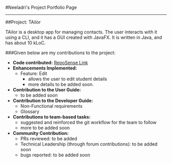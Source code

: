 #Neeladri's Project Portfolio Page

---
##Project: TAilor

TAilor is a desktop app for managing contacts. The user interacts with it using a CLI, and it has a GUI
created with JavaFX. It is written in Java, and has about 10 kLoC.

###Given below are my contributions to the project:

- **Code contributed:** [RepoSense Link](https://nus-cs2103-ay2122s2.github.io/tp-dashboard/?search=zawedcvg&breakdown=true)
- **Enhancements Implemented:** 
    - Feature: Edit
      - allows the user to edit student details
      - more details to be added soon.
- **Contribution to the User Guide:**
    - to be added soon
- **Contribution to the Developer Guide:** 
    - Non-Functional requirements
    - Glossary
- **Contributions to team-based tasks:**
    - suggested and reinforced the git workflow for the team to follow
    - more to be added soon
- **Community Contribution:**
    - PRs reviewed: to be added
    - Technical Leadership (through forum contributions): to be added soon
    - bugs reported: to be added soon
